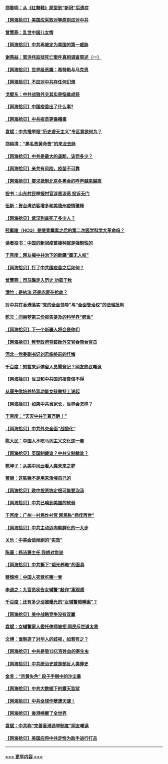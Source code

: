 #### [郑黎明：从《红舞鞋》原型到“新冠”后遗症](../pages/nsc993/n12890469.md?t=04201601) 
#### [【网海拾贝】美国应采取对等原则应对中共](../pages/nsc993/n12889176.md?t=04201601) 
#### [曾慧燕：乱世中国儿女情](../pages/nsc993/n12887931.md?t=04201601) 
#### [【网海拾贝】中共再被定为美国的第一威胁](../pages/nsc993/n12887580.md?t=04201601) 
#### [谢燕益：郭洪伟监狱死亡案件真相调查简述（一）](../pages/nsc993/n12885648.md?t=04201601) 
#### [【网海拾贝】世界级恶魔：希特勒与马克思](../pages/nsc993/n12884062.md?t=04201601) 
#### [【网海拾贝】不应对中共存任何幻想](../pages/nsc993/n12881460.md?t=04201601) 
#### [戈壁东：中共战狼外交其实是恼羞成怒](../pages/nsc993/n12880392.md?t=04201601) 
#### [【网海拾贝】中国疫苗出了什么事?](../pages/nsc993/n12879124.md?t=04201601) 
#### [【网海拾贝】中共疫苗更像播毒](../pages/nsc993/n12876631.md?t=04201601) 
#### [袁斌：中共推举报“历史虚无主义”专区意欲何为？](../pages/nsc993/n12876530.md?t=04201601) 
#### [郑纯清：“黑名贵黄命贵”的来龙去脉](../pages/nsc993/n12875589.md?t=04201601) 
#### [【网海拾贝】中共是最大的垄断，该罚多少？](../pages/nsc993/n12874006.md?t=04201601) 
#### [【网海拾贝】亲共有风险，疫苗不可靠](../pages/nsc993/n12872224.md?t=04201601) 
#### [【网海拾贝】要求抵制北京冬奥会的呼声越来越高](../pages/nsc993/n12868962.md?t=04201601) 
#### [投书：山东村民举报村官涉黑涉恶 投诉无门](../pages/nsc993/n12869726.md?t=04201601) 
#### [伍新：贺台湾访客增多和美德州疫情骤降](../pages/nsc993/n12865651.md?t=04201601) 
#### [【网海拾贝】武汉到底死了多少人？](../pages/nsc993/n12863707.md?t=04201601) 
#### [羟氯喹（HCQ）是继青霉素之后的第二次医学科学大革命吗？](../pages/nsc993/n12638564.md?t=04201601) 
#### [读者投书：中国的新冠疫苗接种就是强制性的](../pages/nsc993/n12859932.md?t=04201601) 
#### [千百度：网友揭中共治下的新疆“毫无人权”](../pages/nsc993/n12858385.md?t=04201601) 
#### [【网海拾贝】打了中共国疫苗之后如何？](../pages/nsc993/n12857866.md?t=04201601) 
#### [曾慧燕：司马璐走入历史 功载千秋](../pages/nsc993/n12856996.md?t=04201601) 
#### [清竹：是执法 还是赤匪在抢劫？](../pages/nsc993/n12856952.md?t=04201601) 
#### [对中共在香港落实“党的全面领导”与“全面管治权”的法理批判](../pages/nsc993/n12856929.md?t=04201601) 
#### [乾元：闫丽梦第三份报告提及的科学界“鳄鱼”](../pages/nsc993/n12855985.md?t=04201601) 
#### [【网海拾贝】下一个新疆人将会是你们](../pages/nsc993/n12855864.md?t=04201601) 
#### [【网海拾贝】拜登政府将鼓励外交官会晤台官员](../pages/nsc993/n12853615.md?t=04201601) 
#### [河北一党委副书记刘君临终前的忏悔](../pages/nsc993/n12849420.md?t=04201601) 
#### [千百度：短暂来沪停留人员需登记？网友热议嘲讽](../pages/nsc993/n12853497.md?t=04201601) 
#### [【网海拾贝】世卫和中共国的报告信不得](../pages/nsc993/n12850902.md?t=04201601) 
#### [从康生欲培养特异功能女孩做特工说起](../pages/nsc993/n12849289.md?t=04201601) 
#### [【网海拾贝】如果中共当家长，世界会怎样？](../pages/nsc993/n12848436.md?t=04201601) 
#### [千百度：“天灭中共千真万确！”](../pages/nsc993/n12845659.md?t=04201601) 
#### [【网海拾贝】中共外交全面“战狼化”](../pages/nsc993/n12845607.md?t=04201601) 
#### [陈大民：中国人不吃马列主义文化这一套](../pages/nsc993/n12842496.md?t=04201601) 
#### [【网海拾贝】英国制裁谁？中共又制裁谁？](../pages/nsc993/n12840909.md?t=04201601) 
#### [乾坤子：从美中风云看人类未来之梦](../pages/nsc993/n12840590.md?t=04201601) 
#### [苦胆：这铁锹不是用来活埋自己的](../pages/nsc993/n12839512.md?t=04201601) 
#### [【网海拾贝】欧中投资协定很可能要泡汤](../pages/nsc993/n12835122.md?t=04201601) 
#### [【网海拾贝】中共已嗅到美国的软弱](../pages/nsc993/n12832411.md?t=04201601) 
#### [千百度：广州一村民炸村官 网民称“杨佳再世”](../pages/nsc993/n12832380.md?t=04201601) 
#### [【网海拾贝】中共主动迈向朝鲜化的一大步](../pages/nsc993/n12829887.md?t=04201601) 
#### [关乐：中美会谈闹剧的“实效”](../pages/nsc993/n12826698.md?t=04201601) 
#### [陈康：杨洁篪主任  我想对您说](../pages/nsc993/n12826609.md?t=04201601) 
#### [【网海拾贝】中共撕下“韬光养晦”的面具](../pages/nsc993/n12826459.md?t=04201601) 
#### [蔡慎坤：中国人究竟吃哪一套](../pages/nsc993/n12826010.md?t=04201601) 
#### [李退之：九官员状告女辅警“敲诈”案观感](../pages/nsc993/n12823984.md?t=04201601) 
#### [千百度：还有多少没被曝光的“女辅警陪睡案”？](../pages/nsc993/n12822136.md?t=04201601) 
#### [【网海拾贝】美中战略竞争没有双赢](../pages/nsc993/n12822105.md?t=04201601) 
#### [袁斌：女辅警家人委托律师被拒 网民斥世道太黑](../pages/nsc993/n12822004.md?t=04201601) 
#### [文博：谁制造了对华人的歧视，如若有之？](../pages/nsc993/n12821635.md?t=04201601) 
#### [【网海拾贝】中共是吸13亿百姓血的寄生虫](../pages/nsc993/n12819191.md?t=04201601) 
#### [【网海拾贝】中共统治史就是部反人类罪史](../pages/nsc993/n12816738.md?t=04201601) 
#### [金言：“京黄失色” 段子手眼中的沙尘暴](../pages/nsc993/n12815700.md?t=04201601) 
#### [【网海拾贝】中共大数据下的露天监狱](../pages/nsc993/n12811075.md?t=04201601) 
#### [【网海拾贝】中共全球作孽遭天谴！](../pages/nsc993/n12810258.md?t=04201601) 
#### [【网海拾贝】香港唤醒了全世界](../pages/nsc993/n12809100.md?t=04201601) 
#### [袁斌：中共称“完善香港选举制度”网友嘲讽](../pages/nsc993/n12808994.md?t=04201601) 
#### [【网海拾贝】美国应将中共定性为敌手进行打击](../pages/nsc993/n12806870.md?t=04201601) 

----
#### [ >>> 更早内容 <<< ](../indexes/nsc993-earlier.md)
